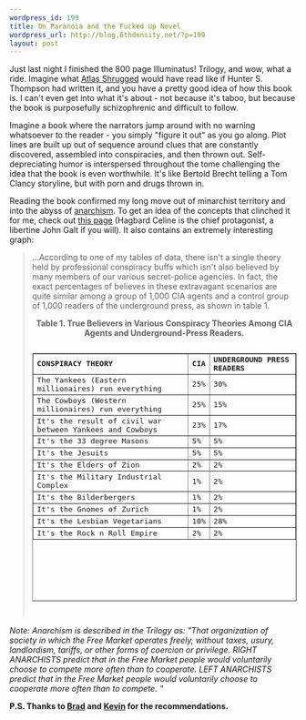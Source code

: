 ```yaml
--- 
wordpress_id: 199
title: On Paranoia and the Fucked Up Novel
wordpress_url: http://blog.6thdensity.net/?p=199
layout: post
---
```

Just last night I finished the 800 page Illuminatus! Trilogy, and wow, what a ride.  Imagine what <u>Atlas Shrugged</u> would have read like if Hunter S. Thompson had written it, and you have a pretty good idea of how this book is.  I can't even get into what it's about - not because it's taboo, but because the book is purposefully schizophrenic and difficult to follow.

Imagine a book where the narrators jump around with no warning whatsoever to the reader - you simply "figure it out" as you go along.  Plot lines are built up out of sequence around clues that are constantly discovered, assembled into conspiracies, and then thrown out.  Self-depreciating humor is interspersed throughout the tome challenging the idea that the book is even worthwhile.  It's like Bertold Brecht telling a Tom Clancy storyline, but with porn and drugs thrown in.

Reading the book confirmed my long move out of minarchist territory and into the abyss of <a href="http://www.blackcrayon.com/library/dictionary/?term=anarchism">anarchism</a>.  To get an idea of the concepts that clinched it for me, check out <a href="http://www.bkmarcus.com/belief/celine/">this page</a> (Hagbard Celine is the chief protagonist, a libertine John Galt if you will).  It also contains an extremely interesting graph:
<blockquote>...According  to  one  of my tables of data, there  isn't  a  single  theory  held  by professional conspiracy buffs which  isn't  also  believed  by many members of our various secret-police  agencies.   In  fact, the exact percentages of believes in these  extravagant  scenarios are quite similar among a group of 1,000 CIA agents and  a  control  group of 1,000 readers of the underground  press,  as  shown in table 1.
<p align="center"><strong>Table 1.  True Believers in Various Conspiracy Theories Among  CIA  Agents and Underground-Press Readers.</strong></p>

<div align="center">
<pre>
<table width="500" cellpadding="10" border="1" style="height: 436px">
<tr>
<td><strong>CONSPIRACY THEORY</strong></td>
<td><strong>CIA</strong></td>
<td><strong>UNDERGROUND
PRESS READERS</strong></td>
</tr>
<tr>
<td>The Yankees (Eastern millionaires) run everything</td>
<td>25%</td>
<td>30%</td>
</tr>
<tr>
<td>The Cowboys (Western millionaires) run everything</td>
<td>25%</td>
<td>15%</td>
</tr>
<tr>
<td>It's the result of  civil war between Yankees and Cowboys</td>
<td>23%</td>
<td>17%</td>
</tr>
<tr>
<td>It's the 33 degree   Masons</td>
<td>5%</td>
<td>5%</td>
</tr>
<tr>
<td>It's the Jesuits</td>
<td>5%</td>
<td>5%</td>
</tr>
<tr>
<td>It's the Elders of Zion</td>
<td>2%</td>
<td>2%</td>
</tr>
<tr>
<td>It's the Military Industrial Complex</td>
<td>1%</td>
<td>2%</td>
</tr>
<tr>
<td>It's the Bilderbergers</td>
<td>1%</td>
<td>2%</td>
</tr>
<tr>
<td>It's the Gnomes of Zurich</td>
<td>1%</td>
<td>2%</td>
</tr>
<tr>
<td>It's the Lesbian Vegetarians</td>
<td>10%</td>
<td>28%</td>
</tr>
<tr>
<td>It's the Rock n Roll     Empire</td>
<td>2%</td>
<td>2%</td>
</tr>
</table>
</pre>
</div>
</blockquote>
<em>Note: Anarchism is described in the Trilogy as: "That organization of society in which the Free Market operates freely, without taxes, usury, landlordism, tariffs, or other forms of coercion or privilege.  RIGHT ANARCHISTS predict that in the Free Market people would voluntarily choose to compete more often than to cooperate.  LEFT ANARCHISTS predict that in the Free Market people would voluntarily choose to cooperate more often than to compete. "</em>

<strong>P.S. Thanks to <a href="http://www.bradspangler.com">Brad</a> and <a target="_blank" href="http://mutualist.blogspot.com">Kevin</a> for the recommendations.</strong>
